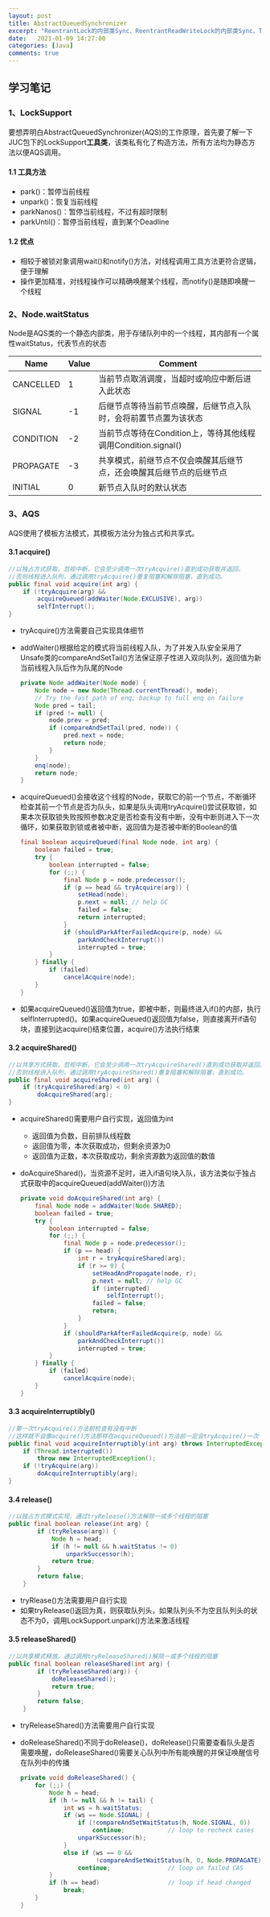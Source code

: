 ```yaml
---
layout: post
title: AbstractQueuedSynchronizer
excerpt: "ReentrantLock的内部类Sync、ReentrantReadWriteLock的内部类Sync、TreadPoolExecutor的Worker等JUC下的这些锁机制继承了AbstractQueuedSynchronizer抽象类来实现并发，本文将简要介绍AbstractQueuedSynchronizer抽象类的工作原理。"
date:   2021-01-09 14:27:00
categories: [Java]
comments: true
---
```


## 学习笔记

### 1、LockSupport

要想弄明白AbstractQueuedSynchronizer(AQS)的工作原理，首先要了解一下JUC包下的LockSupport**工具类**，该类私有化了构造方法，所有方法均为静态方法以便AQS调用。

#### 1.1 工具方法

* park()：暂停当前线程
* unpark()：恢复当前线程
* parkNanos()：暂停当前线程，不过有超时限制
* parkUntil()：暂停当前线程，直到某个Deadline

#### 1.2 优点

* 相较于被锁对象调用wait()和notify()方法，对线程调用工具方法更符合逻辑，便于理解
* 操作更加精准，对线程操作可以精确唤醒某个线程，而notify()是随即唤醒一个线程

### 2、Node.waitStatus

Node是AQS类的一个静态内部类，用于存储队列中的一个线程，其内部有一个属性waitStatus，代表节点的状态

| Name      | Value | Comment                                                      |
| --------- | ----- | ------------------------------------------------------------ |
| CANCELLED | 1     | 当前节点取消调度，当超时或响应中断后进入此状态               |
| SIGNAL    | -1    | 后继节点等待当前节点唤醒，后继节点入队时，会将前置节点置为该状态 |
| CONDITION | -2    | 当前节点等待在Condition上，等待其他线程调用Condition.signal() |
| PROPAGATE | -3    | 共享模式，前继节点不仅会唤醒其后继节点，还会唤醒其后继节点的后继节点 |
| INITIAL   | 0     | 新节点入队时的默认状态                                       |

### 3、AQS

AQS使用了模板方法模式，其模板方法分为独占式和共享式。

#### 3.1 acquire()

```java
//以独占方式获取，忽视中断，它会至少调用一次tryAcquire()直到成功获取并返回。
//否则线程进入队列，通过调用tryAcquire()重复阻塞和解除阻塞，直到成功。
public final void acquire(int arg) {
    if (!tryAcquire(arg) &&
        acquireQueued(addWaiter(Node.EXCLUSIVE), arg))
        selfInterrupt();
}
```

* tryAcquire()方法需要自己实现具体细节

* addWaiter()根据给定的模式将当前线程入队，为了并发入队安全采用了Unsafe类的compareAndSetTail()方法保证原子性进入双向队列，返回值为新当前线程入队后作为队尾的Node

  ```java
  private Node addWaiter(Node mode) {
      Node node = new Node(Thread.currentThread(), mode);
      // Try the fast path of enq; backup to full enq on failure
      Node pred = tail;
      if (pred != null) {
          node.prev = pred;
          if (compareAndSetTail(pred, node)) {
              pred.next = node;
              return node;
          }
      }
      enq(node);
      return node;
  }
  ```

* acquireQueued()会接收这个线程的Node，获取它的前一个节点，不断循环检查其前一个节点是否为队头，如果是队头调用tryAcquire()尝试获取锁，如果本次获取锁失败按照参数决定是否检查有没有中断，没有中断则进入下一次循环，如果获取到锁或者被中断，返回值为是否被中断的Boolean的值

  ```java
  final boolean acquireQueued(final Node node, int arg) {
      boolean failed = true;
      try {
          boolean interrupted = false;
          for (;;) {
              final Node p = node.predecessor();
              if (p == head && tryAcquire(arg)) {
                  setHead(node);
                  p.next = null; // help GC
                  failed = false;
                  return interrupted;
              }
              if (shouldParkAfterFailedAcquire(p, node) &&
                  parkAndCheckInterrupt())
                  interrupted = true;
          }
      } finally {
          if (failed)
              cancelAcquire(node);
      }
  }
  ```

* 如果acquireQueued()返回值为true，即被中断，则最终进入if()的内部，执行selfInterrupted()。如果acquireQueued()返回值为false，则直接离开if语句块，直接到达acquire()结束位置，acquire()方法执行结束

#### 3.2 acquireShared()

```java
//以共享方式获取，忽视中断，它会至少调用一次tryAcquireShared()直到成功获取并返回。
//否则线程进入队列，通过调用tryAcquireShared()重复阻塞和解除阻塞，直到成功。
public final void acquireShared(int arg) {
    if (tryAcquireShared(arg) < 0)
        doAcquireShared(arg);
}
```

* acquireShared()需要用户自行实现，返回值为int

  * 返回值为负数，目前排队线程数
  * 返回值为零，本次获取成功，但剩余资源为0
  * 返回值为正数，本次获取成功，剩余资源数为返回值的数值

* doAcquireShared()，当资源不足时，进入if语句块入队，该方法类似于独占式获取中的acquireQueued(addWaiter())方法

  ```java
  private void doAcquireShared(int arg) {
      final Node node = addWaiter(Node.SHARED);
      boolean failed = true;
      try {
          boolean interrupted = false;
          for (;;) {
              final Node p = node.predecessor();
              if (p == head) {
                  int r = tryAcquireShared(arg);
                  if (r >= 0) {
                      setHeadAndPropagate(node, r);
                      p.next = null; // help GC
                      if (interrupted)
                          selfInterrupt();
                      failed = false;
                      return;
                  }
              }
              if (shouldParkAfterFailedAcquire(p, node) &&
                  parkAndCheckInterrupt())
                  interrupted = true;
          }
      } finally {
          if (failed)
              cancelAcquire(node);
      }
  }
  ```

#### 3.3 acquireInterruptibly()

```java
//第一次tryAcquire()方法前检查有没有中断
//这样就不会像acquire()方法那样在acquireQueued()方法前一定会tryAcquire()一次
public final void acquireInterruptibly(int arg) throws InterruptedException {
    if (Thread.interrupted())
        throw new InterruptedException();
    if (!tryAcquire(arg))
        doAcquireInterruptibly(arg);
}
```

#### 3.4 release()

```java
//以独占方式模式实现，通过tryRelease()方法解除一或多个线程的阻塞
public final boolean release(int arg) {
        if (tryRelease(arg)) {
            Node h = head;
            if (h != null && h.waitStatus != 0)
                unparkSuccessor(h);
            return true;
        }
        return false;
    }
```

* tryRlease()方法需要用户自行实现
* 如果tryRelease()返回为真，则获取队列头，如果队列头不为空且队列头的状态不为0，调用LockSupport.unpark()方法来激活线程

#### 3.5 releaseShared()

```java
//以共享模式释放，通过调用tryReleaseShared()解除一或多个线程的阻塞
public final boolean releaseShared(int arg) {
        if (tryReleaseShared(arg)) {
            doReleaseShared();
            return true;
        }
        return false;
    }
```

* tryReleaseShared()方法需要用户自行实现

* doReleaseShared()不同于doRelease()，doRelease()只需要查看队头是否需要唤醒，doReleaseShared()需要关心队列中所有能唤醒的并保证唤醒信号在队列中的传播

  ```java
  private void doReleaseShared() {
      for (;;) {
          Node h = head;
          if (h != null && h != tail) {
              int ws = h.waitStatus;
              if (ws == Node.SIGNAL) {
                  if (!compareAndSetWaitStatus(h, Node.SIGNAL, 0))
                      continue;            // loop to recheck cases
                  unparkSuccessor(h);
              }
              else if (ws == 0 &&
                       !compareAndSetWaitStatus(h, 0, Node.PROPAGATE))
                  continue;                // loop on failed CAS
          }
          if (h == head)                   // loop if head changed
              break;
      }
  }
  ```

  

